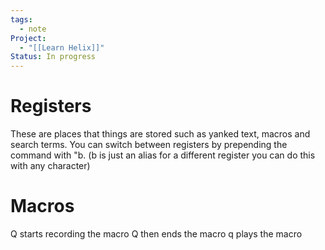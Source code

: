 ```yaml
---
tags:
  - note
Project:
  - "[[Learn Helix]]"
Status: In progress
---
```

# Registers
These are places that things are stored such as yanked text, macros and search terms.
You can switch between registers by prepending the command with 
"b. (b is just an alias for a different register you can do this with any character)

# Macros
Q starts recording the macro 
Q then ends the macro 
q plays the macro

